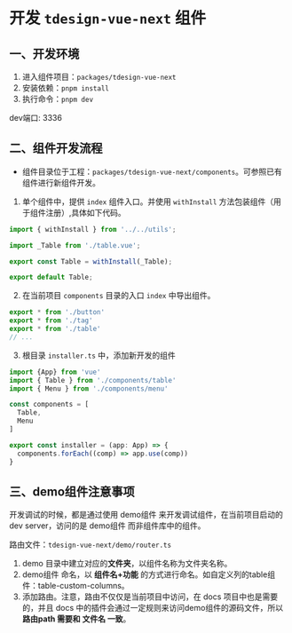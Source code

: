 # 开发 `tdesign-vue-next` 组件

## 一、开发环境

1. 进入组件项目：`packages/tdesign-vue-next`
2. 安装依赖：`pnpm install`
3. 执行命令：`pnpm dev`

dev端口: 3336

## 二、组件开发流程

- 组件目录位于工程：`packages/tdesign-vue-next/components`。可参照已有组件进行新组件开发。


1. 单个组件中，提供 `index` 组件入口。并使用 `withInstall` 方法包装组件（用于组件注册）,具体如下代码。
  
```js
import { withInstall } from '../../utils';

import _Table from './table.vue';

export const Table = withInstall(_Table);

export default Table;
```

2. 在当前项目 `components` 目录的入口 `index` 中导出组件。

```js
export * from './button'
export * from './tag'
export * from './table'
// ...
```

3. 根目录 `installer.ts` 中，添加新开发的组件

```js
import {App} from 'vue'
import { Table } from './components/table'
import { Menu } from './components/menu'

const components = [
  Table,
  Menu
]

export const installer = (app: App) => {
  components.forEach((comp) => app.use(comp))
}
```

## 三、demo组件注意事项

开发调试的时候，都是通过使用 demo组件 来开发调试组件，在当前项目启动的 dev server，访问的是 demo组件 而非组件库中的组件。

路由文件：`tdesign-vue-next/demo/router.ts`

1. demo 目录中建立对应的**文件夹**，以组件名称为文件夹名称。
2. demo组件 命名，以 **组件名+功能** 的方式进行命名。如自定义列的table组件：table-custom-columns。
3. 添加路由。注意，路由不仅仅是当前项目中访问，在 docs 项目中也是需要的，并且 docs 中的插件会通过一定规则来访问demo组件的源码文件，所以 **路由path 需要和 文件名 一致**。
